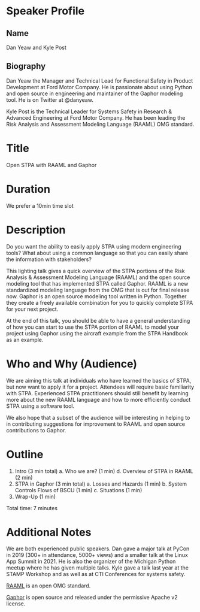 # Speaker Profile

## Name
Dan Yeaw and Kyle Post

## Biography
Dan Yeaw the Manager and Technical Lead for Functional Safety in Product
Development at Ford Motor Company. He is passionate about using Python and open
source in engineering and maintainer of the Gaphor modeling tool. He is on
Twitter at @danyeaw.

Kyle Post is the Technical Leader for Systems Safety in Research & Advanced
Engineering at Ford Motor Company. He has been leading the Risk Analysis and
Assessment Modeling Language (RAAML) OMG standard.

# Title
Open STPA with RAAML and Gaphor

# Duration
We prefer a 10min time slot

# Description
Do you want the ability to easily apply STPA using modern engineering tools?
What about using a common language so that you can easily share the information
with stakeholders?

This lighting talk gives a quick overview of the STPA portions of the Risk
Analysis & Assessment Modeling Language (RAAML) and the open source modeling tool
that has implemented STPA called Gaphor. RAAML is a new standardized modeling language
from the OMG that is out for final release now. Gaphor is an open source modeling tool
written in Python. Together they create a freely available combination for
you to quickly complete STPA for your next project. 

At the end of this talk, you should be able to have a general understanding
of how you can start to use the STPA portion of RAAML to model your project using
Gaphor using the aircraft example from the STPA Handbook as an example. 

# Who and Why (Audience)

We are aiming this talk at individuals who have learned the basics of STPA, but
now want to apply it for a project. Attendees will require basic familiarity
with STPA. Experienced STPA practitioners should still benefit by learning more
about the new RAAML language and how to more efficiently conduct STPA using a
software tool.

We also hope that a subset of the audience will be interesting in helping to in
contributing suggestions for improvement to RAAML and open source contributions
to Gaphor.

# Outline
1. Intro (3 min total)
   a. Who we are? (1 min)
   d. Overview of STPA in RAAML (2 min)
2. STPA in Gaphor (3 min total)
   a. Losses and Hazards (1 min)
   b. System Controls Flows of BSCU (1 min)
   c. Situations (1 min)
3. Wrap-Up (1 min)

Total time: 7 minutes 

# Additional Notes

We are both experienced public speakers. Dan gave a major talk at PyCon in 2019
(300+ in attendance, 5000+ views) and a smaller talk at the Linux App Summit in
2021. He is also the organizer of the Michigan Python meetup where he has given
multiple talks. Kyle gave a talk last year at the STAMP Workshop and as well as
at CTI Conferences for systems safety.

[RAAML](https://www.omg.org/spec/RAAML/1.0/Beta1/About-RAAML/) is an open OMG
standard.

[Gaphor](https://gaphor.org) is open source and released under the permissive
Apache v2 license.
